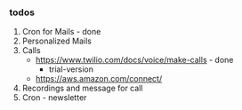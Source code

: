 ### todos

1. Cron for Mails - done
2. Personalized Mails
3. Calls
   - https://www.twilio.com/docs/voice/make-calls - done
     - trial-version
   - https://aws.amazon.com/connect/
4. Recordings and message for call
5. Cron - newsletter
